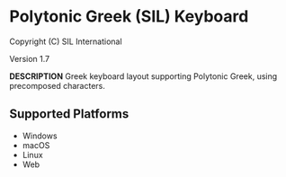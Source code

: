 Polytonic Greek (SIL) Keyboard
=====================

Copyright (C) SIL International

Version 1.7

__DESCRIPTION__
Greek keyboard layout supporting Polytonic Greek, using precomposed characters.

Supported Platforms
-------------------
 * Windows
 * macOS
 * Linux
 * Web
